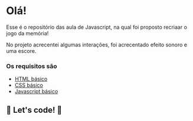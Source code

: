 # Olá!

Esse é o repositório das aula de Javascript, na qual foi proposto recriaar o jogo da memória!

No projeto acrecentei algumas interações, foi acrecentado efeito sonoro e uma escore. 

### Os requisitos são

* [HTML básico](https://www.w3schools.com/html/)
* [CSS básico](https://developer.mozilla.org/pt-BR/docs/Web/CSS)
* [Javascript básico](https://developer.mozilla.org/pt-BR/docs/Web/JavaScript)

## 🚀 Let's code! 🚀
